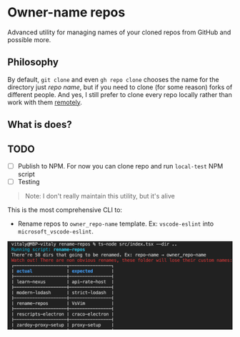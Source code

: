 # Owner-name repos

Advanced utility for managing names of your cloned repos from GitHub and possible more.

## Philosophy

By default, `git clone` and even `gh repo clone` chooses the name for the directory just *repo name*, but if you need to clone (for some reason) forks of different people.
And yes, I still prefer to clone every repo locally rather than work with them [remotely](https://docs.github.com/en/codespaces/developing-in-codespaces/using-codespaces-in-visual-studio-code).

## What is does?

## TODO

- [ ] Publish to NPM. For now you can clone repo and run `local-test` NPM script
- [ ] Testing

> Note: I don't really maintain this utility, but it's alive

This is the most comprehensive CLI to:

- Rename repos to `owner_repo-name` template. Ex: `vscode-eslint` into `microsoft_vscode-eslint`.<!--  or other template (`--template YOUR_TEMPLATE`) -->

![demo](media/rename-demo.png)
